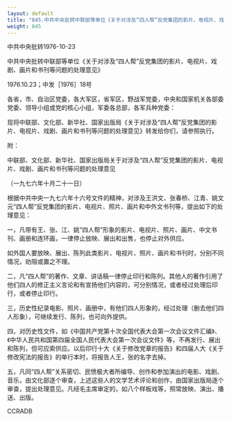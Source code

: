 ```yaml
---
layout: default
title: "845.中共中央批转中联部等单位《关于对涉及“四人帮”反党集团的影片、电视片、戏剧、画片和书刊等问题的处理意见》"
weight: 845
---
```


中共中央批转1976-10-23

中共中央批转中联部等单位《关于对涉及“四人帮”反党集团的影片、电视片、戏剧、画片和书刊等问题的处理意见》

1976.10.23；中发［1976］18号

各省，市、自治区党委，各大军区，省军区，野战军党委，中央和国家机关各部委党委、领导小组或党的核心小组，军委各总部，各军兵种党委：

现将中联部、文化部、新华社、国家出版局《关于对涉及“四人帮”反党集团的影片、电视片、戏剧、画片和书刊等问题的处理意见》转发给你们，请参照执行。

附：

中联部、文化部、新华社、国家出版局关于对涉及“四人帮”反党集团的影片、电视片、戏剧、画片和书刊等问题的处理意见

（一九七六年十月二十一日）

根据中共中央一九七六年十六号文件的精神，对涉及王洪文、张春桥、江青、姚文元“四人帮”反党集团的影片、电视片、照片、画片和中外文书刊等，提出如下的处理意见：

一，凡带有王、张、江、姚“四人帮”形象的影片、电视片、照片、画片、中文书刊、画册和连环画，一律停止放映、展出和出售，也停止对外供应。

如外国人要放映、展出、陈列此类影片、电视片、照片、画片和书刊时，分别不同情况，劝阻或置之不理。

二，凡“四人帮”的著作、文章、讲话稿一律停止印行和陈列。其他人的著作引用了他们四人的修正主义言论和有宣扬他们内容的，可分别情况，或者经过处理后印行，或者停止印行。

三，历史性纪录电影、照片、画册中，有他们四人形象的，经过处理（删去他们四人形象），可继续发行、陈列，也可向外提供。

四，对历史性文件，如《中国共产党第十次全国代表大会第一次会议文件汇编》、《中华人民共和国第四届全国人民代表大会第一次会议文件》等，不再发行、展出和陈列，但可应索供应。以后印行十大《关于修改党章的报告》和四届人大《关于修改宪法的报告》的单行本时，将报告人王，张的名字去掉。

五，凡同“四人帮”关系密切、民愤极大者所编导、创作和参加演出的电影、戏剧、音乐，由文化部逐个审查，上述这些人的文学艺术评论和创作，由国家出版局逐个审查，提出处理意见。凡经毛主席审定的，如八个样板戏等，照常放映、演出、播送、出版。

CCRADB

